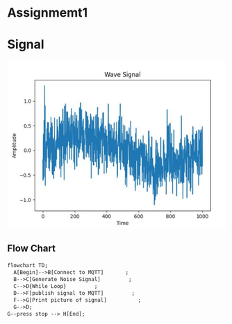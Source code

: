 # Assignmemt1

# Signal

![Signal](signal.jpg)

## Flow Chart


```mermaid
flowchart TD;
  A[Begin]-->B[Connect to MQTT]       ;
  B-->C[Generate Noise Signal]         ;
  C-->D{While Loop}         ;
  D-->F[publish signal to MQTT]         ;
  F-->G[Print picture of signal]          ;
  G-->D;
G--press stop --> H[End];



```
